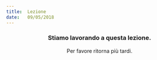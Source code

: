 ```yaml
---
title:  Lezione
date:   09/05/2018
---
```


### <center>Stiamo lavorando a questa lezione.</center>
<center>Per favore ritorna più tardi.</center>